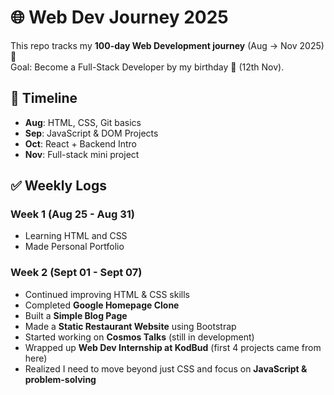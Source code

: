 # 🌐 Web Dev Journey 2025

This repo tracks my **100-day Web Development journey** (Aug → Nov 2025) 🚀  
Goal: Become a Full-Stack Developer by my birthday 🎉 (12th Nov).

## 📅 Timeline
- **Aug**: HTML, CSS, Git basics
- **Sep**: JavaScript & DOM Projects
- **Oct**: React + Backend Intro
- **Nov**: Full-stack mini project

## ✅ Weekly Logs
### Week 1 (Aug 25 - Aug 31)
- Learning HTML and CSS
- Made Personal Portfolio

### Week 2 (Sept 01 - Sept 07)
- Continued improving HTML & CSS skills
- Completed **Google Homepage Clone**
- Built a **Simple Blog Page**
- Made a **Static Restaurant Website** using Bootstrap
- Started working on **Cosmos Talks** (still in development)
- Wrapped up **Web Dev Internship at KodBud** (first 4 projects came from here)
- Realized I need to move beyond just CSS and focus on **JavaScript & problem-solving**
